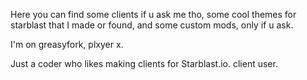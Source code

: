 Here you can find some clients if u ask me tho, some cool themes for starblast that I made or found, and some custom mods, only if u ask.

I'm on greasyfork, plxyer x.

Just a coder who likes making clients for Starblast.io. client user. 


 
